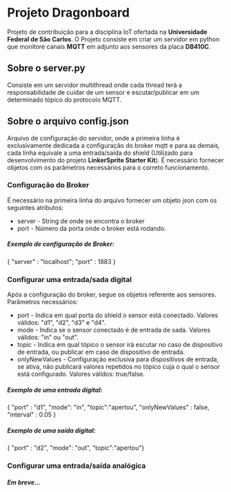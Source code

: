 # Projeto Dragonboard
Projeto de contribuição para a disciplina IoT ofertada na **Universidade Federal de São Carlos**. 
O Projeto consiste em criar um servidor em python que monitore canais **MQTT** em adjunto aos sensores da placa **DB410C**.
## Sobre o server.py
Consiste em um servidor multithread onde cada thread terá a responsabilidade de cuidar de um sensor e escutar/publicar em um determinado tópico do protocolo MQTT.
## Sobre o arquivo config.json
Arquivo de configuração do servidor, onde a primeira linha é exclusivamente dedicada a configuração do broker mqtt e para as demais, cada linha equivale a uma entrada/saída do shield (Utilizado para desenvolvimento do projeto **LinkerSprite Starter Kit**).
É necessário fornecer objetos com os parâmetros necessários para o correto funcionamento.
### Configuração do Broker
É necessário na primeira linha do arquivo fornecer um objeto json com os seguintes atributos:
- server - String de onde se encontra o broker
- port - Número da porta onde o broker está rodando.
##### Exemplo de configuração de Broker:
{ "server" : "localhost"; "port" : 1883 }
### Configurar uma entrada/sada digital
Após a configuração do broker, segue os objetos referente aos sensores. Parâmetros necessários:
- port - Indica em qual porta do shield o sensor está conectado. Valores válidos: "d1", "d2", "d3" e "d4".
- mode - Indica se o sensor conectado é de entrada de sada. Valores válidos: "in" ou "out".
- topic - Indica em qual tópico o sensor irá escutar no caso de dispositivo de entrada, ou publicar em caso de dispositivo de entrada.
- onlyNewValues - Configuração exclusiva para dispositivos de entrada, se ativa, não publicará valores repetidos no tópico cuja o qual o sensor está configurado. Valores válidos: true/false.
##### Exemplo de uma entrada dígital:
{ "port" : "d1", "mode": "in", "topic":"apertou", "onlyNewValues" : false,  "interval" : 0.05 }

##### Exemplo de uma saída digital:
{ "port" : "d2", "mode": "out", "topic":"apertou"}

### Configurar uma entrada/saída analógica
##### Em breve...
